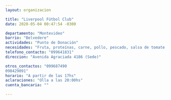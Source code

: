 ```yaml
---
layout: organizacion

title: "Liverpool Fútbol Club"
date: 2020-05-04 00:47:54 -0300

departamento: "Montevideo"
barrio: "Belvedere"
actividades: "Punto de Donación"
necesidades: "Fruta, proteínas, carne, pollo, pescado, salsa de tomate, verdura"
telefono_contacto: "099641831"
direccion: "Avenida Agraciada 4186 (Sede)"

otros_contactos: "099687490
098429091"
horario: "A partir de las 17hs"
aclaraciones: "Olla a las 20:00hs"
cuenta_bancaria: ""

---
```

